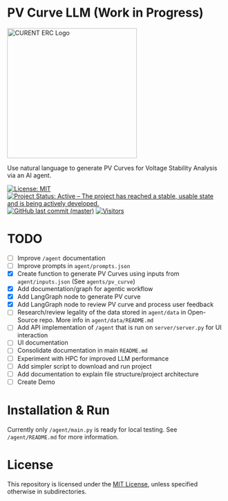 # PV Curve LLM (Work in Progress)
<img src="https://github.com/CURENT/andes/raw/master/docs/source/images/sponsors/CURENT_Logo_NameOnTrans.png" alt="CURENT ERC Logo" width="300" height="auto">

Use natural language to generate PV Curves for Voltage Stability Analysis via an AI agent.

[![License: MIT](https://img.shields.io/badge/License-MIT-yellow.svg)](https://github.com/CURENT/pv-curve-llm/blob/master/LICENSE)
[![Project Status: Active – The project has reached a stable, usable state and is being actively developed.](https://www.repostatus.org/badges/latest/active.svg)](https://www.repostatus.org/#active)
[![GitHub last commit (master)](https://img.shields.io/github/last-commit/CURENT/pv-curve-llm/master?label=last%20commit%20to%20master)](https://github.com/CURENT/pv-curve-llm/commits/master/)
[![Visitors](https://api.visitorbadge.io/api/visitors?path=https%3A%2F%2Fgithub.com%2FCURENT%2Fpv-curve-llm&countColor=%2337d67a&style=plastic)](https://visitorbadge.io/status?path=https%3A%2F%2Fgithub.com%2FCURENT%2Fpv-curve-llm)

# TODO
- [ ] Improve `/agent` documentation
- [ ] Improve prompts in `agent/prompts.json`
- [X] Create function to generate PV Curves using inputs from `agent/inputs.json` (See `agents/pv_curve`)
- [X] Add documentation/graph for agentic workflow
- [X] Add LangGraph node to generate PV curve
- [X] Add LangGraph node to review PV curve and process user feedback
- [ ] Research/review legality of the data stored in `agent/data` in Open-Source repo. More info in `agent/data/README.md` 
- [ ] Add API implementation of `/agent` that is run on `server/server.py` for UI interaction
- [ ] UI documentation
- [ ] Consolidate documentation in main `README.md`
- [ ] Experiment with HPC for improved LLM performance
- [ ] Add simpler script to download and run project
- [ ] Add documentation to explain file structure/project architecture
- [ ] Create Demo

# Installation & Run
Currently only `/agent/main.py` is ready for local testing. See `/agent/README.md` for more information.

# License
This repository is licensed under the [MIT License](./LICENSE), unless specified otherwise in subdirectories.